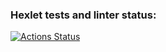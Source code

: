 ### Hexlet tests and linter status:
[![Actions Status](https://github.com/RKV102/python-project-50/actions/workflows/hexlet-check.yml/badge.svg)](https://github.com/RKV102/python-project-50/actions)